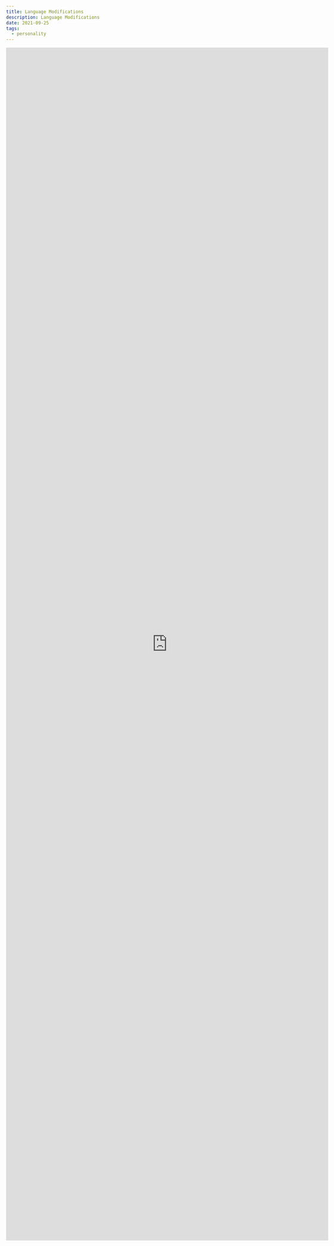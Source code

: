 ```yaml
---
title: Language Modifications
description: Language Modifications
date: 2021-09-25
tags:
  - personality
---
```

<body style="margin:0">
<iframe src="https://docs.google.com/document/d/e/2PACX-1vRIJr-h4X5s3dnJ73YjEVl2j-RdYNrdwYLQVkLloOTOSa52oR1xH99yxCIM2uyMg4njWubxfUmFBNt2/pub?embedded=true" style="border: none; width: 90vw; height: 80vh"></iframe>